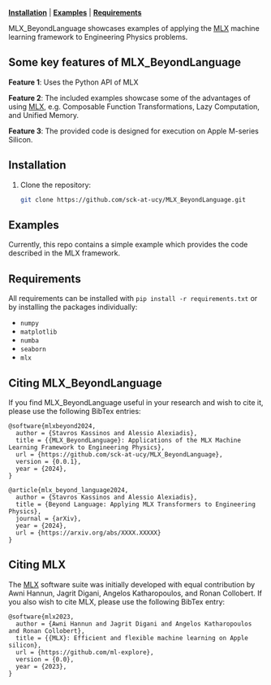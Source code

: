 [**Installation**](#installation) | [**Examples**](#examples) | [**Requirements**](#requirements)

MLX_BeyondLanguage showcases examples of applying the [MLX](https://github.com/ml-explore/mlx) machine learning framework to Engineering Physics problems.

## Some key features of MLX_BeyondLanguage
**Feature 1**: Uses the Python API of MLX

**Feature 2**: The included examples showcase some of the advantages of using [MLX](https://github.com/ml-explore/mlx), e.g. Composable Function Transformations, Lazy Computation, and Unified Memory.

**Feature 3**: The provided code is designed for execution on Apple M-series Silicon.

## Installation
1. Clone the repository:
   ```bash
   git clone https://github.com/sck-at-ucy/MLX_BeyondLanguage.git
   ```

## Examples
Currently, this repo contains a simple example which provides the code described in the MLX framework.

## Requirements

All requirements can be installed with `pip install -r requirements.txt` or by installing the packages individually:

- `numpy`
- `matplotlib`
- `numba`
- `seaborn`
- `mlx`

## Citing MLX_BeyondLanguage 

If you find MLX_BeyondLanguage useful in your research and wish to cite it, please use the following BibTex entries:

```
@software{mlxbeyond2024,
  author = {Stavros Kassinos and Alessio Alexiadis},
  title = {{MLX_BeyondLanguage}: Applications of the MLX Machine Learning Framework to Engineering Physics},
  url = {https://github.com/sck-at-ucy/MLX_BeyondLanguage},
  version = {0.0.1},
  year = {2024},
}
```

```
@article{mlx_beyond_language2024,
  author = {Stavros Kassinos and Alessio Alexiadis},
  title = {Beyond Language: Applying MLX Transformers to Engineering Physics},
  journal = {arXiv},
  year = {2024},
  url = {https://arxiv.org/abs/XXXX.XXXXX}
}
```


## Citing MLX

The [MLX](https://github.com/ml-explore/mlx) software suite was initially developed with equal contribution by Awni
Hannun, Jagrit Digani, Angelos Katharopoulos, and Ronan Collobert. If you also wish
to cite MLX, please use the following BibTex entry:

```
@software{mlx2023,
  author = {Awni Hannun and Jagrit Digani and Angelos Katharopoulos and Ronan Collobert},
  title = {{MLX}: Efficient and flexible machine learning on Apple silicon},
  url = {https://github.com/ml-explore},
  version = {0.0},
  year = {2023},
}
```